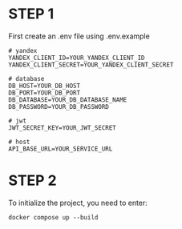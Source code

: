 # STEP 1

First create an .env file using .env.example

```
# yandex
YANDEX_CLIENT_ID=YOUR_YANDEX_CLIENT_ID
YANDEX_CLIENT_SECRET=YOUR_YANDEX_CLIENT_SECRET

# database
DB_HOST=YOUR_DB_HOST
DB_PORT=YOUR_DB_PORT
DB_DATABASE=YOUR_DB_DATABASE_NAME
DB_PASSWORD=YOUR_DB_PASSWORD

# jwt
JWT_SECRET_KEY=YOUR_JWT_SECRET

# host
API_BASE_URL=YOUR_SERVICE_URL
```

# STEP 2

To initialize the project, you need to enter:

```
docker compose up --build
```
